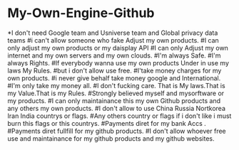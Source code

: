 # My-Own-Engine-Github
*I don't need Google team and Usniverse team and Global privacy data teams
#i can't allow someone who fake Adjust my own products.
#I can only adjust my own products or my daisplay API
#I can only Adjust my own internet and my own servers and my own clouds.
#I'm always Safe.
#I'm always Rights.
#If everybody wanna use my own products Under in use my laws My Rules.
#but i don't allow use free.
#I'take money charges for my own products.
#i never give behalf take money google and International.
#I'm only take my money all.
#I don't fucking care. That is My laws.That is my Value.That is my Rules.
#Strongly believed myself and mysorftware or my products.
#I can only maintainance this my own Github products and any others my own products.
#I don't allow to use China Russia Nortkorea Iran India countrys or flags.
#Any others country or flags if i don't like i must burn this flags or this countrys.
#Payments diret for my bank Accs .
#Payments diret fullfill for my github products.
#I don't allow whoever free use and maintainance for my github products and my github websites.
#
